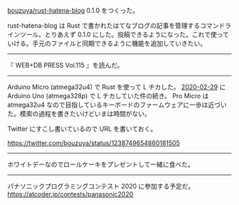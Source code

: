 [bouzuya/rust-hatena-blog][] 0.1.0 をつくった。

rust-hatena-blog は Rust で書かれたはてなブログの記事を管理するコマンドラインツール。とりあえず 0.1.0 にした。投稿できるようになった。これで使っていける。手元のファイルと同期できるように機能を追加していきたい。

---

『 WEB+DB PRESS Vol.115 』を読んだ。

---

Arduino Micro (atmega32u4) で Rust を使って L チカした。 [2020-02-29][] に Arduino Uno (atmega328p) で L チカしていた件の続き。 Pro Micro は atmega32u4 なので目指しているキーボードのファームウェアに一歩は近づいた。模索の過程を書きたいけどいまは時間がない。

Twitter にすこし書いているので URL を書いておく。

https://twitter.com/bouzuya/status/1238749654860181505

---

ホワイトデーなのでロールケーキをプレゼントして一緒に食べた。

---

パナソニックプログラミングコンテスト 2020 に参加する予定だ。
https://atcoder.jp/contests/panasonic2020

[2020-02-29]: https://blog.bouzuya.net/2020/02/29/
[bouzuya/rust-hatena-blog]: https://github.com/bouzuya/rust-hatena-blog
